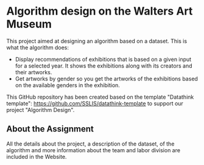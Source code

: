 # Algorithm design on the Walters Art Museum 
This project aimed at designing an algorithm based on a dataset. This is what the algorithm does: 
- Display recommendations of exhibitions that is based on a given input for a selected year. It shows the exhibitions along with its creators and their artworks. 
- Get artworks by gender so you get the artworks of the exhibitions based on the available genders in the exhibition. 

This GitHub repository has been created based on the template "Datathink template": https://github.com/SSLIS/datathink-template to support our project "Algorithm Design". 

## About the Assignment
All the details about the project, a description of the dataset, of the algorithm and more information about the team and labor division are included in the Website.
